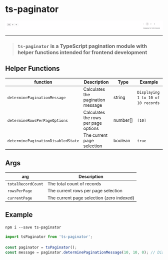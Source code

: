 # ts-paginator

![ts-paginator](./assets/Screenshot%202023-03-17%20at%2012.27.49.png)

---

> ### `ts-paginator` is a TypeScript pagination module with helper functions intended for frontend development

## Helper Functions

| function                           | Description                          | Type     | Example                            |
| ---------------------------------- | ------------------------------------ | -------- | ---------------------------------- |
| `determinePaginationMessage`       | Calculates the pagination message    | string   | `Displaying 1 to 10 of 10 records` |
| `determineRowsPerPageOptions`      | Calculates the rows per page options | number[] | `[10]`                             |
| `determinePaginationDisabledState` | The current page selection           | boolean  | `true`                             |

## Args

| arg                | Description                               |
| ------------------ | ----------------------------------------- |
| `totalRecordCount` | The total count of records                |
| `rowsPerPage`      | The current rows per page selection       |
| `currentPage`      | The current page selection (zero indexed) |

## Example

`npm i --save ts-paginator`

```js
import tsPaginator from 'ts-paginator';

const paginator = tsPaginator();
const message = paginator.determinePaginationMessage(10, 10, 0); // Displaying 1 to 10 of 10 records
```
